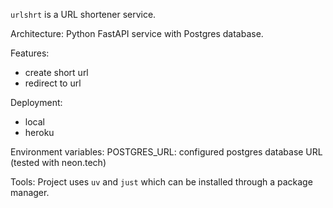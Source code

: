 `urlshrt` is a URL shortener service.

Architecture:
	Python FastAPI service with Postgres database.

Features:
 - create short url
 - redirect to url

Deployment:
 - local
 - heroku

Environment variables:
	POSTGRES_URL: configured postgres database URL (tested with neon.tech)


Tools:
	Project uses `uv` and `just` which can be installed through a package manager.
